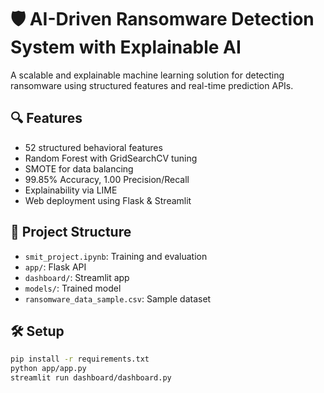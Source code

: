 # 🛡️ AI-Driven Ransomware Detection System with Explainable AI

A scalable and explainable machine learning solution for detecting ransomware using structured features and real-time prediction APIs.

## 🔍 Features
- 52 structured behavioral features
- Random Forest with GridSearchCV tuning
- SMOTE for data balancing
- 99.85% Accuracy, 1.00 Precision/Recall
- Explainability via LIME
- Web deployment using Flask & Streamlit

## 🚀 Project Structure
- `smit_project.ipynb`: Training and evaluation
- `app/`: Flask API
- `dashboard/`: Streamlit app
- `models/`: Trained model
- `ransomware_data_sample.csv`: Sample dataset

## 🛠️ Setup
```bash
pip install -r requirements.txt
python app/app.py
streamlit run dashboard/dashboard.py
